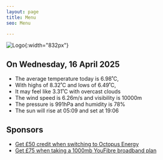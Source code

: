 ```yaml
---
layout: page
title: Menu
seo: Menu

---
```


![Logo](/images/logo.jpg){:width="832px"}

<!-- weather_marker starts -->
## On Wednesday, 16 April 2025

- The average temperature today is 6.98˚C,
- With highs of 8.32˚C and lows of 6.49˚C,
- It may feel like 3.31˚C with overcast clouds
- The wind speed is 6.26m/s and visibility is 10000m
- The pressure is 991hPa and humidity is 78%
- The sun will rise at 05:09 and set at 19:06

<!-- weather_marker ends -->

## Sponsors

- [Get £50 credit when switching to Octopus Energy](https://bit.ly/3oD1nnS)
- [Get £75 when taking a 1000mb YouFibre broadband plan](https://aklam.io/91zWhU?)



